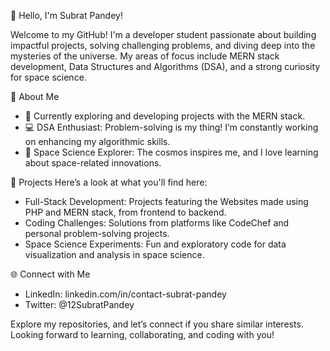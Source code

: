 👋 Hello, I'm Subrat Pandey!

Welcome to my GitHub! I'm a developer student passionate about building impactful projects,
solving challenging problems, and diving deep into the mysteries of the universe.
My areas of focus include MERN stack development, Data Structures and Algorithms (DSA), and a strong curiosity for space science.

 🚀 About Me
- 🌱 Currently exploring and developing projects with the MERN stack.
- 💻 DSA Enthusiast: Problem-solving is my thing! I’m constantly working on enhancing my algorithmic skills.
- 🌌 Space Science Explorer: The cosmos inspires me, and I love learning about space-related innovations.

 💼 Projects
Here’s a look at what you'll find here:
- Full-Stack Development: Projects featuring the Websites made using PHP and MERN stack, from frontend to backend.
- Coding Challenges: Solutions from platforms like CodeChef and personal problem-solving projects.
- Space Science Experiments: Fun and exploratory code for data visualization and analysis in space science.

 🌐 Connect with Me
- LinkedIn: linkedin.com/in/contact-subrat-pandey
- Twitter: @12SubratPandey

Explore my repositories, and let’s connect if you share similar interests. Looking forward to learning, collaborating, and coding with you!
